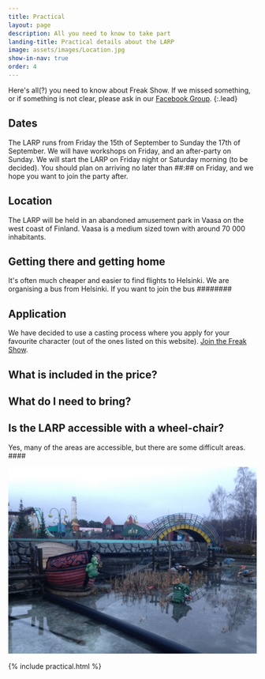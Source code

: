 ```yaml
---
title: Practical
layout: page
description: All you need to know to take part
landing-title: Practical details about the LARP
image: assets/images/Location.jpg
show-in-nav: true
order: 4
---
```






<div class="row">

<div class="6u 12u(small)" markdown="1">

Here's all(?) you need to know about Freak Show. If we missed something, or if something is not clear, please ask in our <a href="" target="_blank">Facebook Group</a>.
{:.lead}

## Dates

The LARP runs from Friday the 15th of September to Sunday the 17th of September. We will have workshops on Friday, and an after-party on Sunday. We will start the LARP on Friday night or Saturday morning (to be decided). You should plan on arriving no later than ##:## on Friday, and we hope you want to join the party after.

## Location

The LARP will be held in an abandoned amusement park in Vaasa on the west coast of Finland. Vaasa is a medium sized town with around 70 000 inhabitants.

## Getting there and getting home

It's often much cheaper and easier to find flights to Helsinki. We are organising a bus from Helsinki. If you want to join the bus ########

## Application

We have decided to use a casting process where you apply for your favourite character (out of the ones listed on this website). <a href="apply.html">Join the Freak Show</a>.

## What is included in the price?

## What do I need to bring?

## Is the LARP accessible with a wheel-chair?

Yes, many of the areas are accessible, but there are some difficult areas. ####




</div>


<div class="6u 12u(small)">

<img src="assets/images/Location2.jpg" class="image fit" alt="Picture of location"/>

{% include practical.html %}

</div>

</div>
